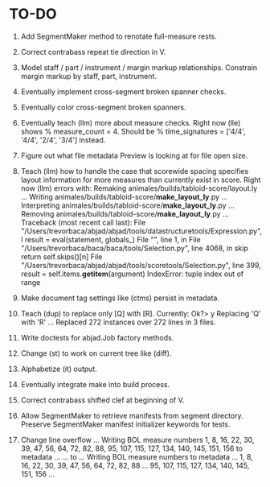 TO-DO
=====

1.  Add SegmentMaker method to renotate full-measure rests.

2.  Correct contrabass repeat tie direction in V.

3.  Model staff / part / instrument / margin markup relationships.
    Constrain margin markup by staff, part, instrument.

4.  Eventually implement cross-segment broken spanner checks.

5.  Eventually color cross-segment broken spanners.

6.  Eventually teach (llm) more about measure checks.
    Right now (lle) shows % measure_count = 4.
    Should be % time_signatures = ['4/4', '4/4', '2/4', '3/4'] instead.

7.  Figure out what file metadata Preview is looking at for file open size.

8.  Teach (llm) how to handle the case that scorewide spacing specifies
    layout information for more measures than currently exist in score.
    Right now (llm) errors with:
        Remaking animales/builds/tabloid-score/layout.ly ...
        Writing animales/builds/tabloid-score/__make_layout_ly__.py ...
        Interpreting animales/builds/tabloid-score/__make_layout_ly__.py ...
        Removing animales/builds/tabloid-score/__make_layout_ly__.py ...
        Traceback (most recent call last):
        File "/Users/trevorbaca/abjad/abjad/tools/datastructuretools/Expression.py", l
            result = eval(statement, globals_)
        File "<string>", line 1, in <module>
        File "/Users/trevorbaca/baca/baca/tools/Selection.py", line 4068, in skip
            return self.skips()[n]
        File "/Users/trevorbaca/abjad/abjad/tools/scoretools/Selection.py", line 399, 
            result = self.items.__getitem__(argument)
        IndexError: tuple index out of range

9.  Make document tag settings like (ctms) persist in metadata.

10. Teach (dup) to replace only [Q] with [R].
    Currently:
    Ok?> y
    Replacing 'Q' with 'R' ...
    Replaced 272 instances over 272 lines in 3 files.

11. Write doctests for abjad.Job factory methods.

12. Change (st) to work on current tree like (diff).

13. Alphabetize (it) output.

14. Eventually integrate make into build process.

15. Correct contrabass shifted clef at beginning of V.

16. Allow SegmentMaker to retrieve manifests from segment directory.
    Preserve SegmentMaker manifest initializer keywords for tests.

17. Change line overflow ...
    Writing BOL measure numbers 1, 8, 16, 22, 30, 39, 47, 56, 64, 72, 82, 88, 95, 107, 115, 127, 134, 140, 145, 151, 156 to metadata ...
    ... to ...
    Writing BOL measure numbers to metadata ...
     1, 8, 16, 22, 30, 39, 47, 56, 64, 72, 82, 88 ...
     95, 107, 115, 127, 134, 140, 145, 151, 156 ...

